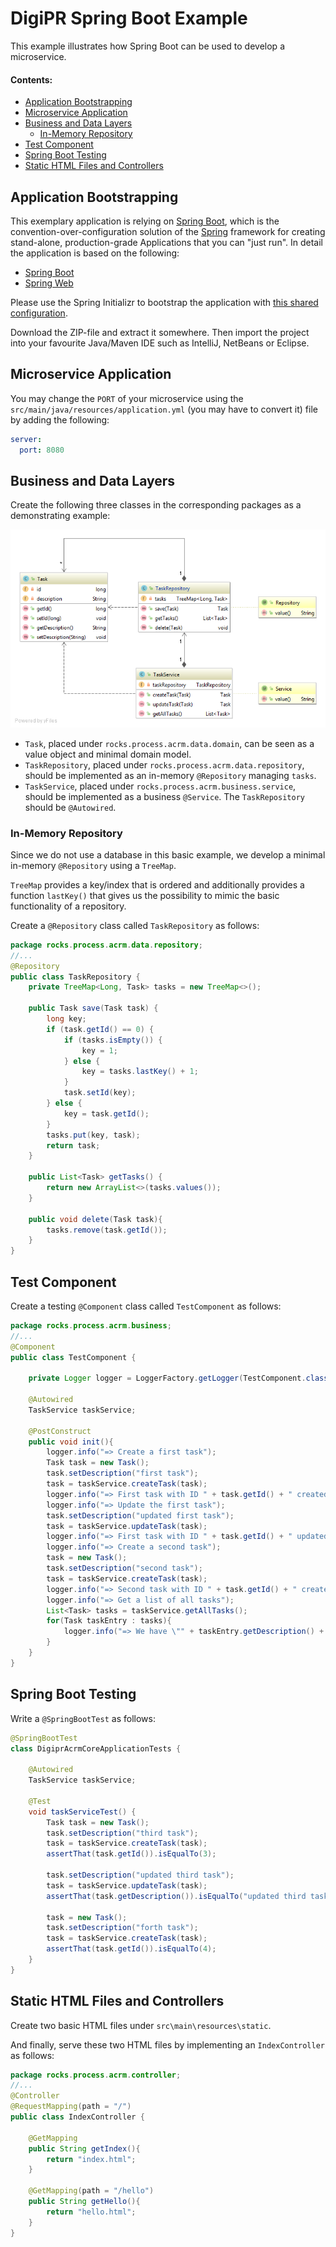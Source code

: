# DigiPR Spring Boot Example

This example illustrates how Spring Boot can be used to develop a microservice.

#### Contents:
- [Application Bootstrapping](#application-bootstrapping)
- [Microservice Application](#microservice-application)
- [Business and Data Layers](#business-and-data-layers)
  - [In-Memory Repository](#in-memory-repository)
- [Test Component](#test-component)
- [Spring Boot Testing](#spring-boot-testing)
- [Static HTML Files and Controllers](#static-html-files-and-controllers)

## Application Bootstrapping

This exemplary application is relying on [Spring Boot](https://projects.spring.io/spring-boot), which is the convention-over-configuration solution of the [Spring](https://spring.io) framework for creating stand-alone, production-grade Applications that you can "just run". In detail the application is based on the following:

- [Spring Boot](https://projects.spring.io/spring-boot)
- [Spring Web](https://docs.spring.io/spring/docs/current/spring-framework-reference/web.html)

Please use the Spring Initializr to bootstrap the application with [this shared configuration](https://start.spring.io/#!type=maven-project&language=java&platformVersion=2.2.0.RELEASE&packaging=jar&jvmVersion=1.8&groupId=rocks.process.acrm&artifactId=digipr-acrm-core&name=digipr-acrm-core&description=demo%20project%20for%20spring%20boot&packageName=rocks.process.acrm&dependencies=web).

Download the ZIP-file and extract it somewhere. Then import the project into your favourite Java/Maven IDE such as IntelliJ, NetBeans or Eclipse.

## Microservice Application

You may change the `PORT` of your microservice using the `src/main/java/resources/application.yml` (you may have to convert it) file by adding the following:

```yml
server:
  port: 8080
```

## Business and Data Layers

Create the following three classes in the corresponding packages as a demonstrating example:

![](images/example.png)

- `Task`, placed under `rocks.process.acrm.data.domain`, can be seen as a value object and minimal domain model.
- `TaskRepository`, placed under `rocks.process.acrm.data.repository`, should be implemented as an in-memory `@Repository` managing `tasks`.
- `TaskService`, placed under `rocks.process.acrm.business.service`, should be implemented as a business `@Service`. The `TaskRepository` should be `@Autowired`.

### In-Memory Repository

Since we do not use a database in this basic example, we develop a minimal in-memory `@Repository` using a `TreeMap`. 

`TreeMap` provides a key/index that is ordered and additionally provides a function `lastKey()` that gives us the possibility to mimic the basic functionality of a repository.

Create a `@Repository` class called `TaskRepository` as follows:

```Java
package rocks.process.acrm.data.repository;
//...
@Repository
public class TaskRepository {
    private TreeMap<Long, Task> tasks = new TreeMap<>();

    public Task save(Task task) {
        long key;
        if (task.getId() == 0) {
            if (tasks.isEmpty()) {
                key = 1;
            } else {
                key = tasks.lastKey() + 1;
            }
            task.setId(key);
        } else {
            key = task.getId();
        }
        tasks.put(key, task);
        return task;
    }

    public List<Task> getTasks() {
        return new ArrayList<>(tasks.values());
    }

    public void delete(Task task){
        tasks.remove(task.getId());
    }
}
```

## Test Component

Create a testing `@Component` class called `TestComponent` as follows:

```Java
package rocks.process.acrm.business;
//...
@Component
public class TestComponent {

    private Logger logger = LoggerFactory.getLogger(TestComponent.class);

    @Autowired
    TaskService taskService;

    @PostConstruct
    public void init(){
        logger.info("=> Create a first task");
        Task task = new Task();
        task.setDescription("first task");
        task = taskService.createTask(task);
        logger.info("=> First task with ID " + task.getId() + " created.");
        logger.info("=> Update the first task");
        task.setDescription("updated first task");
        task = taskService.updateTask(task);
        logger.info("=> First task with ID " + task.getId() + " updated.");
        logger.info("=> Create a second task");
        task = new Task();
        task.setDescription("second task");
        task = taskService.createTask(task);
        logger.info("=> Second task with ID " + task.getId() + " created.");
        logger.info("=> Get a list of all tasks");
        List<Task> tasks = taskService.getAllTasks();
        for(Task taskEntry : tasks){
            logger.info("=> We have \"" + taskEntry.getDescription() + "\" with ID " + taskEntry.getId() + " in the list.");
        }
    }
}
```

## Spring Boot Testing

Write a `@SpringBootTest` as follows:

```Java
@SpringBootTest
class DigiprAcrmCoreApplicationTests {

	@Autowired
	TaskService taskService;

	@Test
	void taskServiceTest() {
		Task task = new Task();
		task.setDescription("third task");
		task = taskService.createTask(task);
		assertThat(task.getId()).isEqualTo(3);

		task.setDescription("updated third task");
		task = taskService.updateTask(task);
		assertThat(task.getDescription()).isEqualTo("updated third task");

		task = new Task();
		task.setDescription("forth task");
		task = taskService.createTask(task);
		assertThat(task.getId()).isEqualTo(4);
	}
}
```

## Static HTML Files and Controllers

Create two basic HTML files under `src\main\resources\static`.

And finally, serve these two HTML files by implementing an `IndexController` as follows:
```Java
package rocks.process.acrm.controller;
//...
@Controller
@RequestMapping(path = "/")
public class IndexController {

    @GetMapping
    public String getIndex(){
        return "index.html";
    }

    @GetMapping(path = "/hello")
    public String getHello(){
        return "hello.html";
    }
}
```
